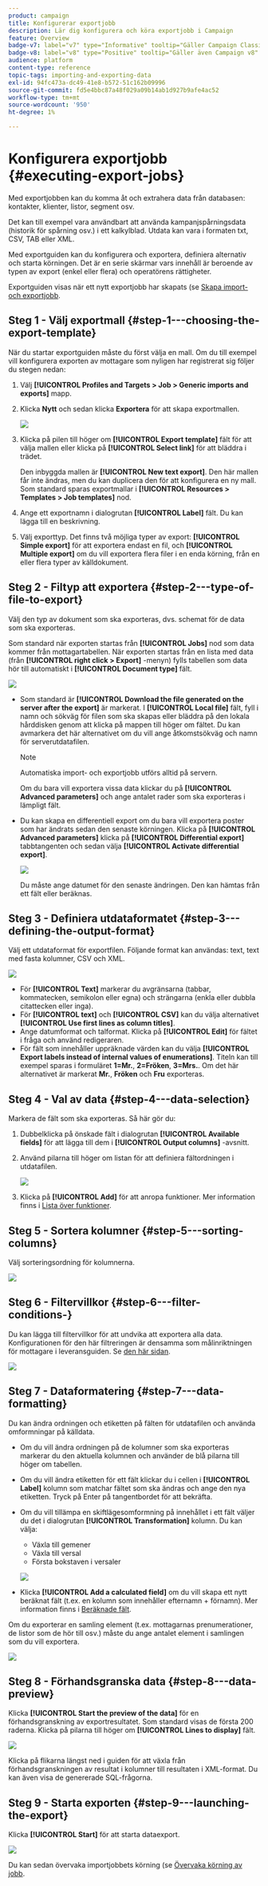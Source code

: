 ```yaml
---
product: campaign
title: Konfigurerar exportjobb
description: Lär dig konfigurera och köra exportjobb i Campaign
feature: Overview
badge-v7: label="v7" type="Informative" tooltip="Gäller Campaign Classic v7"
badge-v8: label="v8" type="Positive" tooltip="Gäller även Campaign v8"
audience: platform
content-type: reference
topic-tags: importing-and-exporting-data
exl-id: 94fc473a-dc49-41e8-b572-51c162b09996
source-git-commit: fd5e4bbc87a48f029a09b14ab1d927b9afe4ac52
workflow-type: tm+mt
source-wordcount: '950'
ht-degree: 1%

---
```


# Konfigurera exportjobb {#executing-export-jobs}



Med exportjobben kan du komma åt och extrahera data från databasen: kontakter, klienter, listor, segment osv.

Det kan till exempel vara användbart att använda kampanjspårningsdata (historik för spårning osv.) i ett kalkylblad. Utdata kan vara i formaten txt, CSV, TAB eller XML.

Med exportguiden kan du konfigurera och exportera, definiera alternativ och starta körningen. Det är en serie skärmar vars innehåll är beroende av typen av export (enkel eller flera) och operatörens rättigheter.

Exportguiden visas när ett nytt exportjobb har skapats (se [Skapa import- och exportjobb](../../platform/using/creating-import-export-jobs.md).

## Steg 1 - Välj exportmall {#step-1---choosing-the-export-template}

När du startar exportguiden måste du först välja en mall. Om du till exempel vill konfigurera exporten av mottagare som nyligen har registrerat sig följer du stegen nedan:

1. Välj **[!UICONTROL Profiles and Targets > Job > Generic imports and exports]** mapp.
1. Klicka **Nytt** och sedan klicka **Exportera** för att skapa exportmallen.

   ![](assets/s_ncs_user_export_wizard01.png)

1. Klicka på pilen till höger om **[!UICONTROL Export template]** fält för att välja mallen eller klicka på **[!UICONTROL Select link]** för att bläddra i trädet.

   Den inbyggda mallen är **[!UICONTROL New text export]**. Den här mallen får inte ändras, men du kan duplicera den för att konfigurera en ny mall. Som standard sparas exportmallar i **[!UICONTROL Resources > Templates > Job templates]** nod.

1. Ange ett exportnamn i dialogrutan **[!UICONTROL Label]** fält. Du kan lägga till en beskrivning.
1. Välj exporttyp. Det finns två möjliga typer av export: **[!UICONTROL Simple export]** för att exportera endast en fil, och **[!UICONTROL Multiple export]** om du vill exportera flera filer i en enda körning, från en eller flera typer av källdokument.

## Steg 2 - Filtyp att exportera {#step-2---type-of-file-to-export}

Välj den typ av dokument som ska exporteras, dvs. schemat för de data som ska exporteras.

Som standard när exporten startas från **[!UICONTROL Jobs]** nod som data kommer från mottagartabellen. När exporten startas från en lista med data (från **[!UICONTROL right click > Export]** -menyn) fylls tabellen som data hör till automatiskt i **[!UICONTROL Document type]** fält.

![](assets/s_ncs_user_export_wizard02.png)

* Som standard är **[!UICONTROL Download the file generated on the server after the export]** är markerat. I **[!UICONTROL Local file]** fält, fyll i namn och sökväg för filen som ska skapas eller bläddra på den lokala hårddisken genom att klicka på mappen till höger om fältet. Du kan avmarkera det här alternativet om du vill ange åtkomstsökväg och namn för serverutdatafilen.

  >[!NOTE]
  >
  >Automatiska import- och exportjobb utförs alltid på servern.
  >
  >Om du bara vill exportera vissa data klickar du på **[!UICONTROL Advanced parameters]** och ange antalet rader som ska exporteras i lämpligt fält.

* Du kan skapa en differentiell export om du bara vill exportera poster som har ändrats sedan den senaste körningen. Klicka på **[!UICONTROL Advanced parameters]** klicka på **[!UICONTROL Differential export]** tabbtangenten och sedan välja **[!UICONTROL Activate differential export]**.

  ![](assets/s_ncs_user_export_wizard02_b.png)

  Du måste ange datumet för den senaste ändringen. Den kan hämtas från ett fält eller beräknas.

## Steg 3 - Definiera utdataformatet {#step-3---defining-the-output-format}

Välj ett utdataformat för exportfilen. Följande format kan användas: text, text med fasta kolumner, CSV och XML.

![](assets/s_ncs_user_export_wizard03.png)

* För **[!UICONTROL Text]** markerar du avgränsarna (tabbar, kommatecken, semikolon eller egna) och strängarna (enkla eller dubbla citattecken eller inga).
* För **[!UICONTROL text]** och **[!UICONTROL CSV]** kan du välja alternativet **[!UICONTROL Use first lines as column titles]**.
* Ange datumformat och talformat. Klicka på **[!UICONTROL Edit]** för fältet i fråga och använd redigeraren.
* För fält som innehåller uppräknade värden kan du välja **[!UICONTROL Export labels instead of internal values of enumerations]**. Titeln kan till exempel sparas i formuläret **1=Mr.**, **2=Fröken**, **3=Mrs.**. Om det här alternativet är markerat **Mr.**, **Fröken** och **Fru** exporteras.

## Steg 4 - Val av data {#step-4---data-selection}

Markera de fält som ska exporteras. Så här gör du:

1. Dubbelklicka på önskade fält i dialogrutan **[!UICONTROL Available fields]** för att lägga till dem i **[!UICONTROL Output columns]** -avsnitt.
1. Använd pilarna till höger om listan för att definiera fältordningen i utdatafilen.

   ![](assets/s_ncs_user_export_wizard04.png)

1. Klicka på **[!UICONTROL Add]** för att anropa funktioner. Mer information finns i [Lista över funktioner](../../platform/using/defining-filter-conditions.md#list-of-functions).

## Steg 5 - Sortera kolumner {#step-5---sorting-columns}

Välj sorteringsordning för kolumnerna.

![](assets/s_ncs_user_export_wizard05.png)

## Steg 6 - Filtervillkor {#step-6---filter-conditions-}

Du kan lägga till filtervillkor för att undvika att exportera alla data. Konfigurationen för den här filtreringen är densamma som målinriktningen för mottagare i leveransguiden. Se [den här sidan](../../delivery/using/steps-defining-the-target-population.md).

![](assets/s_ncs_user_export_wizard05_b.png)

## Steg 7 - Dataformatering {#step-7---data-formatting}

Du kan ändra ordningen och etiketten på fälten för utdatafilen och använda omformningar på källdata.

* Om du vill ändra ordningen på de kolumner som ska exporteras markerar du den aktuella kolumnen och använder de blå pilarna till höger om tabellen.
* Om du vill ändra etiketten för ett fält klickar du i cellen i **[!UICONTROL Label]** kolumn som matchar fältet som ska ändras och ange den nya etiketten. Tryck på Enter på tangentbordet för att bekräfta.
* Om du vill tillämpa en skiftlägesomformning på innehållet i ett fält väljer du det i dialogrutan **[!UICONTROL Transformation]** kolumn. Du kan välja:

   * Växla till gemener
   * Växla till versal
   * Första bokstaven i versaler

  ![](assets/s_ncs_user_export_wizard06.png)

* Klicka **[!UICONTROL Add a calculated field]** om du vill skapa ett nytt beräknat fält (t.ex. en kolumn som innehåller efternamn + förnamn). Mer information finns i [Beräknade fält](../../platform/using/executing-import-jobs.md#calculated-fields).

Om du exporterar en samling element (t.ex. mottagarnas prenumerationer, de listor som de hör till osv.) måste du ange antalet element i samlingen som du vill exportera.

![](assets/s_ncs_user_export_wizard06_c.png)

## Steg 8 - Förhandsgranska data {#step-8---data-preview}

Klicka **[!UICONTROL Start the preview of the data]** för en förhandsgranskning av exportresultatet. Som standard visas de första 200 raderna. Klicka på pilarna till höger om **[!UICONTROL Lines to display]** fält.

![](assets/s_ncs_user_export_wizard07.png)

Klicka på flikarna längst ned i guiden för att växla från förhandsgranskningen av resultat i kolumner till resultaten i XML-format. Du kan även visa de genererade SQL-frågorna.

## Steg 9 - Starta exporten {#step-9---launching-the-export}

Klicka **[!UICONTROL Start]** för att starta dataexport.

![](assets/s_ncs_user_export_wizard08.png)

Du kan sedan övervaka importjobbets körning (se [Övervaka körning av jobb](../../platform/using/monitoring-jobs-execution.md).
